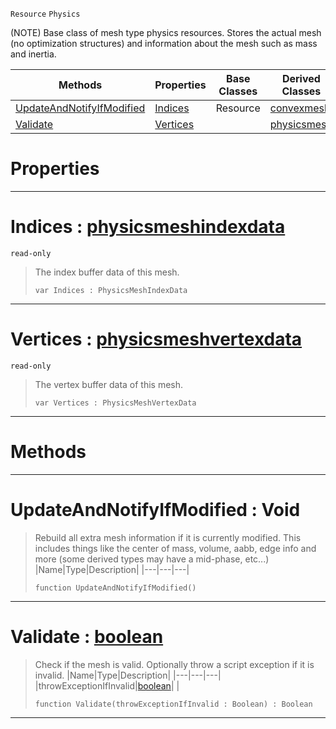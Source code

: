  `Resource` `Physics`



(NOTE) Base class of mesh type physics resources. Stores the actual mesh (no optimization structures) and information about the mesh such as mass and inertia.

|Methods|Properties|Base Classes|Derived Classes|
|---|---|---|---|
|[ UpdateAndNotifyIfModified](https://github.com/zeroengineteam/ZeroDocs/code_reference/class_reference/genericphysicsmesh.markdown#updateandnotifyifmodifie)|[ Indices](https://github.com/zeroengineteam/ZeroDocs/code_reference/class_reference/genericphysicsmesh.markdown#indices-zero-engine-docu)|Resource|[convexmesh](https://github.com/zeroengineteam/ZeroDocs/code_reference/class_reference/convexmesh.markdown)|
|[ Validate](https://github.com/zeroengineteam/ZeroDocs/code_reference/class_reference/genericphysicsmesh.markdown#validate-zero-engine-doc)|[ Vertices](https://github.com/zeroengineteam/ZeroDocs/code_reference/class_reference/genericphysicsmesh.markdown#vertices-zero-engine-doc)| |[physicsmesh](https://github.com/zeroengineteam/ZeroDocs/code_reference/class_reference/physicsmesh.markdown)|


 #  Properties


---  
 #  Indices : [physicsmeshindexdata](https://github.com/zeroengineteam/ZeroDocs/code_reference/class_reference/physicsmeshindexdata.markdown)

 `read-only`

> The index buffer data of this mesh.
> ``` lang=cpp, name=Zilch
> var Indices : PhysicsMeshIndexData


---  
 #  Vertices : [physicsmeshvertexdata](https://github.com/zeroengineteam/ZeroDocs/code_reference/class_reference/physicsmeshvertexdata.markdown)

 `read-only`

> The vertex buffer data of this mesh.
> ``` lang=cpp, name=Zilch
> var Vertices : PhysicsMeshVertexData


---  
 #  Methods


---  
 #  UpdateAndNotifyIfModified : Void

> Rebuild all extra mesh information if it is currently modified. This includes things like the center of mass, volume, aabb, edge info and more (some derived types may have a mid-phase, etc...)
> |Name|Type|Description|
> |---|---|---|
> ``` lang=cpp, name=Zilch
> function UpdateAndNotifyIfModified()
> ``` 


---  
 #  Validate : [boolean](https://github.com/zeroengineteam/ZeroDocs/code_reference/zilch_base_types/boolean.markdown)

> Check if the mesh is valid. Optionally throw a script exception if it is invalid.
> |Name|Type|Description|
> |---|---|---|
> |throwExceptionIfInvalid|[boolean](https://github.com/zeroengineteam/ZeroDocs/code_reference/zilch_base_types/boolean.markdown)| |
> ``` lang=cpp, name=Zilch
> function Validate(throwExceptionIfInvalid : Boolean) : Boolean
> ``` 


---  
 

 